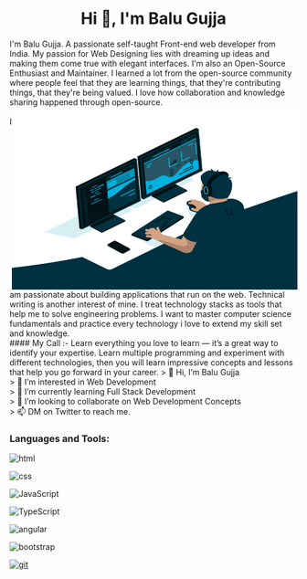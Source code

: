<h1 align="center">Hi 👋, I'm Balu Gujja</h1>
I'm Balu Gujja. A passionate self-taught Front-end web developer from India. My passion for Web Designing lies with dreaming up ideas and making them come true with elegant interfaces. I'm also an Open-Source Enthusiast and Maintainer. I learned a lot from the open-source community where people feel that they are learning things, that they're contributing things, that they're being valued. I love how collaboration and knowledge sharing happened through open-source.
<img align="right" alt="GIF" src="https://github.com/balashankar1180/balashankar1180/blob/main/code.gif?raw=true" width="500" height="320" />
<br>
<br>
I am passionate about building applications that run on the web. Technical writing is another interest of mine. I treat technology stacks as tools that help me to solve engineering problems. I want to master computer science fundamentals and practice every technology i love to extend my skill set and knowledge.
<br>
#### My Call :-
Learn everything you love to learn — it’s a great way to identify your expertise. Learn multiple programming and experiment with different technologies, then you will learn impressive concepts and lessons that help you go forward in your career.
> 👋 Hi, I’m Balu Gujja<br>
> 👀 I’m interested in Web Development<br>
> 🌱 I’m currently learning Full Stack Development<br>
> 💞️ I’m looking to collaborate on Web Development Concepts<br>
> 📫 DM on Twitter to reach me.

<h3 align="left">Languages and Tools:</h3>
<div float="left">
   <img src="https://upload.wikimedia.org/wikipedia/commons/thumb/6/61/HTML5_logo_and_wordmark.svg/2048px-HTML5_logo_and_wordmark.svg.png" alt="html" width="auto" height="40">&nbsp;&nbsp;&nbsp;
  
   <img src='https://upload.wikimedia.org/wikipedia/commons/thumb/d/d5/CSS3_logo_and_wordmark.svg/1200px-CSS3_logo_and_wordmark.svg.png' alt="css" width="auto" height="40">&nbsp;&nbsp;&nbsp;
  
   <img src='https://upload.wikimedia.org/wikipedia/commons/6/6a/JavaScript-logo.png' height='40' width='auto' alt="JavaScript">&nbsp;&nbsp;&nbsp;
  
   <img src='https://upload.wikimedia.org/wikipedia/commons/thumb/4/4c/Typescript_logo_2020.svg/128px-Typescript_logo_2020.svg.png' height='40' width='auto' alt="TypeScript">&nbsp;&nbsp;&nbsp;
  
   <img src="https://angular.io/assets/images/logos/angular/angular.svg" alt="angular" width="40" height="40"/>&nbsp;&nbsp;&nbsp;
  
   <img src="https://upload.wikimedia.org/wikipedia/commons/b/b2/Bootstrap_logo.svg" alt="bootstrap" width="auto" height="40"/>&nbsp;&nbsp;&nbsp;
  
   <a href="https://git-scm.com/" target="_blank" rel="noreferrer"> 
   <img src="https://www.vectorlogo.zone/logos/git-scm/git-scm-icon.svg" alt="git" width="40" height="40"/> 
   </a> 
</div>

<!---
balu-scoriait/balu-scoriait is a ✨ special ✨ repository because its `README.md` (this file) appears on your GitHub profile.
You can click the Preview link to take a look at your changes.
--->
